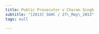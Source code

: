 ```yaml
---
title: Public Prosecutor v Charan Singh
subtitle: "[2013] SGHC / 27\_May\_2013"
tags: null

---
```


